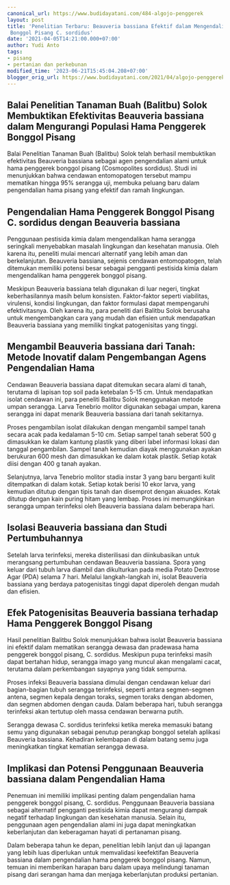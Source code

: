 ```yaml
---
canonical_url: https://www.budidayatani.com/484-algojo-penggerek
layout: post
title: 'Penelitian Terbaru: Beauveria bassiana Efektif dalam Mengendalikan Hama Penggerek
 Bonggol Pisang C. sordidus'
date: '2021-04-05T14:21:00.000+07:00'
author: Yudi Anto
tags:
- pisang
- pertanian dan perkebunan
modified_time: '2023-06-21T15:45:04.208+07:00'
blogger_orig_url: https://www.budidayatani.com/2021/04/algojo-penggerek-bonggol-pisang.html
---
```


## Balai Penelitian Tanaman Buah (Balitbu) Solok Membuktikan Efektivitas Beauveria bassiana dalam Mengurangi Populasi Hama Penggerek Bonggol Pisang

Balai Penelitian Tanaman Buah (Balitbu) Solok telah berhasil membuktikan efektivitas Beauveria bassiana sebagai agen pengendalian alami untuk hama penggerek bonggol pisang (Cosmopolites sordidus). Studi ini menunjukkan bahwa cendawan entomopatogen tersebut mampu mematikan hingga 95% serangga uji, membuka peluang baru dalam pengendalian hama pisang yang efektif dan ramah lingkungan.

## Pengendalian Hama Penggerek Bonggol Pisang C. sordidus dengan Beauveria bassiana

Penggunaan pestisida kimia dalam mengendalikan hama serangga seringkali menyebabkan masalah lingkungan dan kesehatan manusia. Oleh karena itu, peneliti mulai mencari alternatif yang lebih aman dan berkelanjutan. Beauveria bassiana, sejenis cendawan entomopatogen, telah ditemukan memiliki potensi besar sebagai pengganti pestisida kimia dalam mengendalikan hama penggerek bonggol pisang.

Meskipun Beauveria bassiana telah digunakan di luar negeri, tingkat keberhasilannya masih belum konsisten. Faktor-faktor seperti viabilitas, virulensi, kondisi lingkungan, dan faktor formulasi dapat mempengaruhi efektivitasnya. Oleh karena itu, para peneliti dari Balitbu Solok berusaha untuk mengembangkan cara yang mudah dan efisien untuk mendapatkan Beauveria bassiana yang memiliki tingkat patogenisitas yang tinggi.

## Mengambil Beauveria bassiana dari Tanah: Metode Inovatif dalam Pengembangan Agens Pengendalian Hama

Cendawan Beauveria bassiana dapat ditemukan secara alami di tanah, terutama di lapisan top soil pada ketebalan 5-15 cm. Untuk mendapatkan isolat cendawan ini, para peneliti Balitbu Solok menggunakan metode umpan serangga. Larva Tenebrio molitor digunakan sebagai umpan, karena serangga ini dapat menarik Beauveria bassiana dari tanah sekitarnya.

Proses pengambilan isolat dilakukan dengan mengambil sampel tanah secara acak pada kedalaman 5-10 cm. Setiap sampel tanah seberat 500 g dimasukkan ke dalam kantung plastik yang diberi label informasi lokasi dan tanggal pengambilan. Sampel tanah kemudian diayak menggunakan ayakan berukuran 600 mesh dan dimasukkan ke dalam kotak plastik. Setiap kotak diisi dengan 400 g tanah ayakan.

Selanjutnya, larva Tenebrio molitor stadia instar 3 yang baru berganti kulit ditempatkan di dalam kotak. Setiap kotak berisi 10 ekor larva, yang kemudian ditutup dengan tipis tanah dan disemprot dengan akuades. Kotak ditutup dengan kain puring hitam yang lembap. Proses ini memungkinkan serangga umpan terinfeksi oleh Beauveria bassiana dalam beberapa hari.

## Isolasi Beauveria bassiana dan Studi Pertumbuhannya

Setelah larva terinfeksi, mereka disterilisasi dan diinkubasikan untuk merangsang pertumbuhan cendawan Beauveria bassiana. Spora yang keluar dari tubuh larva diambil dan dikulturkan pada media Potato Dextrose Agar (PDA) selama 7 hari. Melalui langkah-langkah ini, isolat Beauveria bassiana yang berdaya patogenisitas tinggi dapat diperoleh dengan mudah dan efisien.

## Efek Patogenisitas Beauveria bassiana terhadap Hama Penggerek Bonggol Pisang

Hasil penelitian Balitbu Solok menunjukkan bahwa isolat Beauveria bassiana ini efektif dalam mematikan serangga dewasa dan pradewasa hama penggerek bonggol pisang, C. sordidus. Meskipun pupa terinfeksi masih dapat bertahan hidup, serangga imago yang muncul akan mengalami cacat, terutama dalam perkembangan sayapnya yang tidak sempurna.

Proses infeksi Beauveria bassiana dimulai dengan cendawan keluar dari bagian-bagian tubuh serangga terinfeksi, seperti antara segmen-segmen antena, segmen kepala dengan toraks, segmen toraks dengan abdomen, dan segmen abdomen dengan cauda. Dalam beberapa hari, tubuh serangga terinfeksi akan tertutup oleh massa cendawan berwarna putih.

Serangga dewasa C. sordidus terinfeksi ketika mereka memasuki batang semu yang digunakan sebagai penutup perangkap bonggol setelah aplikasi Beauveria bassiana. Kehadiran kelembapan di dalam batang semu juga meningkatkan tingkat kematian serangga dewasa.

## Implikasi dan Potensi Penggunaan Beauveria bassiana dalam Pengendalian Hama

Penemuan ini memiliki implikasi penting dalam pengendalian hama penggerek bonggol pisang, C. sordidus. Penggunaan Beauveria bassiana sebagai alternatif pengganti pestisida kimia dapat mengurangi dampak negatif terhadap lingkungan dan kesehatan manusia. Selain itu, penggunaan agen pengendalian alami ini juga dapat meningkatkan keberlanjutan dan keberagaman hayati di pertanaman pisang.

Dalam beberapa tahun ke depan, penelitian lebih lanjut dan uji lapangan yang lebih luas diperlukan untuk memvalidasi keefektifan Beauveria bassiana dalam pengendalian hama penggerek bonggol pisang. Namun, temuan ini memberikan harapan baru dalam upaya melindungi tanaman pisang dari serangan hama dan menjaga keberlanjutan produksi pertanian.

